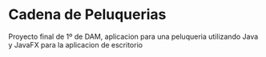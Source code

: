# Cadena de Peluquerias

Proyecto final de 1º de DAM, aplicacion para una peluqueria utilizando Java y JavaFX para la aplicacion de escritorio
